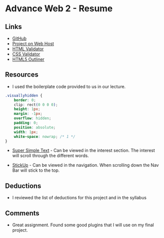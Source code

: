 # Advance Web 2 - Resume

## Links
* [GitHub](https://github.com/vp811/project_resume_vasquez_efren)
* [Project on Web Host](http://efrenvasquez.com/project_resume_vasquez_efren/#education)
* [HTML Validator](https://validator.w3.org/nu/?doc=http%3A%2F%2Fefrenvasquez.com%2Fproject_resume_vasquez_efren%2F)
* [CSS Validator](https://jigsaw.w3.org/css-validator/validator?uri=http%3A%2F%2Fefrenvasquez.com%2Fproject_resume_vasquez_efren%2F&profile=css3&usermedium=all&warning=1&vextwarning=&lang=en)
* [HTML5 Outliner](https://gsnedders.html5.org/outliner/process.py?url=http%3A%2F%2Fefrenvasquez.com%2Fproject_resume_vasquez_efren%2F)

## Resources
* I used the boilerplate code provided to us in our lecture.
```css
.visuallyhidden {
    border: 0;
    clip: rect(0 0 0 0);
    height: 1px;
    margin: -1px;
    overflow: hidden;
    padding: 0;
    position: absolute;
    width: 1px;
    white-space: nowrap; /* 1 */
}
```

* [Super Simple Text](http://www.thepetedesign.com/demos/jquery_super_simple_text_rotator_demo.html#) - Can be viewed in the interest section. The interest will scroll through the different words.

* [StickUp](https://lirancohen.github.io/stickUp/) - Can be viewed in the navigation. When scrolling down the Nav Bar will stick to the top.

## Deductions
* I reviewed the list of deductions for this project and in the syllabus

## Comments
* Great assignment. Found some good plugins that I will use on my final project.
